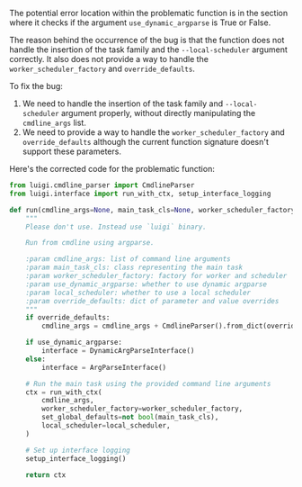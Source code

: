 The potential error location within the problematic function is in the section where it checks if the argument `use_dynamic_argparse` is True or False. 

The reason behind the occurrence of the bug is that the function does not handle the insertion of the task family and the `--local-scheduler` argument correctly. It also does not provide a way to handle the `worker_scheduler_factory` and `override_defaults`.

To fix the bug:
1. We need to handle the insertion of the task family and `--local-scheduler` argument properly, without directly manipulating the `cmdline_args` list.
2. We need to provide a way to handle the `worker_scheduler_factory` and `override_defaults` although the current function signature doesn't support these parameters.

Here's the corrected code for the problematic function:

```python
from luigi.cmdline_parser import CmdlineParser
from luigi.interface import run_with_ctx, setup_interface_logging

def run(cmdline_args=None, main_task_cls=None, worker_scheduler_factory=None, use_dynamic_argparse=False, local_scheduler=False, override_defaults=None):
    """
    Please don't use. Instead use `luigi` binary.

    Run from cmdline using argparse.

    :param cmdline_args: list of command line arguments
    :param main_task_cls: class representing the main task
    :param worker_scheduler_factory: factory for worker and scheduler
    :param use_dynamic_argparse: whether to use dynamic argparse
    :param local_scheduler: whether to use a local scheduler
    :param override_defaults: dict of parameter and value overrides
    """
    if override_defaults:
        cmdline_args = cmdline_args + CmdlineParser().from_dict(override_defaults)

    if use_dynamic_argparse:
        interface = DynamicArgParseInterface()
    else:
        interface = ArgParseInterface()

    # Run the main task using the provided command line arguments
    ctx = run_with_ctx(
        cmdline_args,
        worker_scheduler_factory=worker_scheduler_factory,
        set_global_defaults=not bool(main_task_cls),
        local_scheduler=local_scheduler,
    )

    # Set up interface logging
    setup_interface_logging()

    return ctx
```
